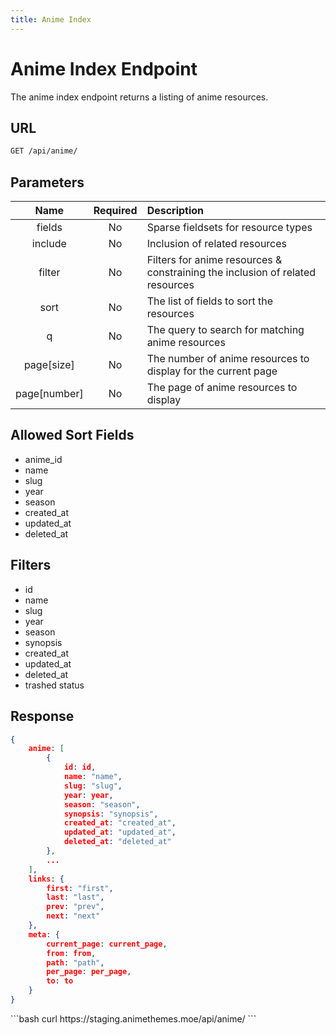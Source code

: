 ```yaml
---
title: Anime Index
---
```


<Block>

# Anime Index Endpoint

The anime index endpoint returns a listing of anime resources.

## URL

```sh
GET /api/anime/
```

## Parameters

| Name         | Required | Description                                                                   |
| :----------: | :------: | :---------------------------------------------------------------------------- |
| fields       | No       | Sparse fieldsets for resource types                                           |
| include      | No       | Inclusion of related resources                                                |
| filter       | No       | Filters for anime resources & constraining the inclusion of related resources |
| sort         | No       | The list of fields to sort the resources                                      |
| q            | No       | The query to search for matching anime resources                              |
| page[size]   | No       | The number of anime resources to display for the current page                 |
| page[number] | No       | The page of anime resources to display                                        |

## Allowed Sort Fields

* anime_id
* name
* slug
* year
* season
* created_at
* updated_at
* deleted_at

## Filters

* id
* name
* slug
* year
* season
* synopsis
* created_at
* updated_at
* deleted_at
* trashed status

## Response

```json
{
    anime: [
        {
            id: id,
            name: "name",
            slug: "slug",
            year: year,
            season: "season",
            synopsis: "synopsis",
            created_at: "created_at",
            updated_at: "updated_at",
            deleted_at: "deleted_at"
        },
        ...
    ],
    links: {
        first: "first",
        last: "last",
        prev: "prev",
        next: "next"
    },
    meta: {
        current_page: current_page,
        from: from,
        path: "path",
        per_page: per_page,
        to: to
    }
}
```

<Example>

<CURL>
```bash
curl https://staging.animethemes.moe/api/anime/
```
</CURL>

</Example>

</Block>